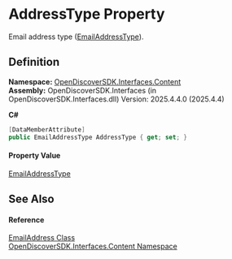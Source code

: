 # AddressType Property


Email address type (<a href="3b1560c1-5b45-6549-aee1-d4f46b4d4548">EmailAddressType</a>).



## Definition
**Namespace:** <a href="79f11d04-c275-b915-db5b-ab2227989555">OpenDiscoverSDK.Interfaces.Content</a>  
**Assembly:** OpenDiscoverSDK.Interfaces (in OpenDiscoverSDK.Interfaces.dll) Version: 2025.4.4.0 (2025.4.4)

**C#**
``` C#
[DataMemberAttribute]
public EmailAddressType AddressType { get; set; }
```



#### Property Value
<a href="3b1560c1-5b45-6549-aee1-d4f46b4d4548">EmailAddressType</a>

## See Also


#### Reference
<a href="21765f9e-0286-ef3c-c3bd-4e06b00b365a">EmailAddress Class</a>  
<a href="79f11d04-c275-b915-db5b-ab2227989555">OpenDiscoverSDK.Interfaces.Content Namespace</a>  
